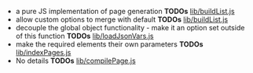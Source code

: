 - a pure JS implementation of page generation __TODOs__ [lib/buildList.js](lib/buildList.js)
- allow custom options to merge with default __TODOs__ [lib/buildList.js](lib/buildList.js)
- decouple the global object functionality - make it an option set outside of this function __TODOs__ [lib/loadJsonVars.js](lib/loadJsonVars.js)
- make the required elements their own parameters __TODOs__ [lib/indexPages.js](lib/indexPages.js)
- No details __TODOs__ [lib/compilePage.js](lib/compilePage.js)
